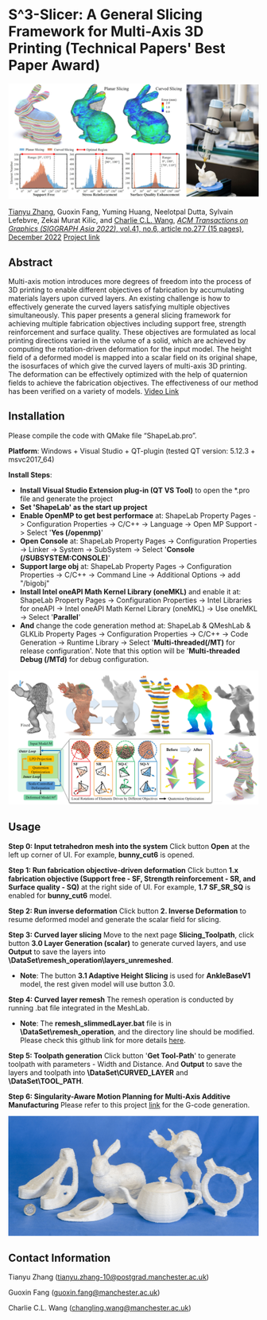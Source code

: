 # S^3-Slicer: A General Slicing Framework for Multi-Axis 3D Printing (Technical Papers' Best Paper Award)

![](DataSet/figures/teaser.jpg)

[Tianyu Zhang](https://www.linkedin.com/in/tianyu-zhang-49b8231b5/), Guoxin Fang, Yuming Huang, Neelotpal Dutta, Sylvain Lefebvre, Zekai Murat Kilic, and [Charlie C.L. Wang](https://mewangcl.github.io/), [*ACM Transactions on Graphics (SIGGRAPH Asia 2022)*, vol.41, no.6, article no.277 (15 pages), December 2022](https://dl.acm.org/doi/10.1145/3550454.3555516) [Project link](https://guoxinfang.github.io/S3_Slicer)

## Abstract
Multi-axis motion introduces more degrees of freedom into the process of 3D printing to enable different objectives of fabrication by accumulating materials layers upon curved layers. An existing challenge is how to effectively generate the curved layers satisfying multiple objectives simultaneously. This paper presents a general slicing framework for achieving multiple fabrication objectives including support free, strength reinforcement and surface quality. These objectives are formulated as local printing directions varied in the volume of a solid, which are achieved by computing the rotation-driven deformation for the input model. The height field of a deformed model is mapped into a scalar field on its original shape, the isosurfaces of which give the curved layers of multi-axis 3D printing. The deformation can be effectively optimized with the help of quaternion fields to achieve the fabrication objectives. The effectiveness of our method has been verified on a variety of models. [Video Link](https://www.youtube.com/watch?v=qNm1ierKuUk)

## Installation

Please compile the code with QMake file “ShapeLab.pro”.

**Platform**: Windows + Visual Studio + QT-plugin (tested QT version: 5.12.3 + msvc2017_64)

**Install Steps**: 
- **Install Visual Studio Extension plug-in (QT VS Tool)** to open the *.pro file and generate the project
- **Set 'ShapeLab' as the start up project**
- **Enable OpenMP to get best performace** at: ShapeLab Property Pages -> Configuration Properties -> C/C++ -> Language -> Open MP Support -> Select '**Yes (/openmp)**'
- **Open Console** at: ShapeLab Property Pages -> Configuration Properties -> Linker -> System -> SubSystem -> Select '**Console (/SUBSYSTEM:CONSOLE)**'
- **Support large obj** at: ShapeLab Property Pages -> Configuration Properties -> C/C++ -> Command Line -> Additional Options -> add "/bigobj"
- **Install Intel oneAPI Math Kernel Library (oneMKL)** and enable it at: ShapeLab Property Pages -> Configuration Properties -> Intel Libraries for oneAPI -> Intel oneAPI Math Kernel Library (oneMKL) -> Use oneMKL -> Select '**Parallel**'
- **And** change the code generation method at: ShapeLab & QMeshLab & GLKLib Property Pages -> Configuration Properties -> C/C++ -> Code Generation -> Runtime Library -> Select '**Multi-threaded(/MT)** for release configuration'. Note that this option will be '**Multi-threaded Debug (/MTd)** for debug configuration.

![](DataSet/figures/pipline.jpg)

## Usage
**Step 0: Input tetrahedron mesh into the system**
Click button **Open** at the left up corner of UI. For example, **bunny_cut6** is opened.

**Step 1: Run fabrication objective-driven deformation**
Click button **1.x fabrication objective (Support free - SF, Strength reinforcement - SR, and Surface quality - SQ)** at the right side of UI. For example, **1.7 SF_SR_SQ** is enabled for **bunny_cut6** model.

**Step 2: Run inverse deformation**
Click button **2. Inverse Deformation** to resume deformed model and generate the scalar field for slicing.

**Step 3: Curved layer slicing**
Move to the next page **Slicing_Toolpath**, click button **3.0 Layer Generation (scalar)** to generate curved layers, and use **Output** to save the layers into **\DataSet\remesh_operation\layers_unremeshed**.

- **Note**: The button **3.1 Adaptive Height Slicing** is used for **AnkleBaseV1** model, the rest given model will use button 3.0.

**Step 4: Curved layer remesh**
The remesh operation is conducted by running .bat file integrated in the MeshLab.

- **Note**: The **remesh_slimmedLayer.bat** file is in **\DataSet\remesh_operation**, and the directory line should be modified. Please check this github link for more details [here](https://github.com/zhangty019/remesh_bat).

**Step 5: Toolpath generation**
Click button '**Get Tool-Path**' to generate toolpath with parameters - Width and Distance. And **Output** to save the layers and toolpath into **\DataSet\CURVED_LAYER** and **\DataSet\TOOL_PATH**.

**Step 6: Singularity-Aware Motion Planning for Multi-Axis Additive Manufacturing**
Please refer to this project [link](https://github.com/zhangty019/MultiAxis_3DP_MotionPlanning) for the G-code generation.

![](DataSet/figures/printingResult.jpg)

## Contact Information
Tianyu Zhang (tianyu.zhang-10@postgrad.manchester.ac.uk)

Guoxin Fang  (guoxin.fang@manchester.ac.uk)

Charlie C.L. Wang  (changling.wang@manchester.ac.uk)
